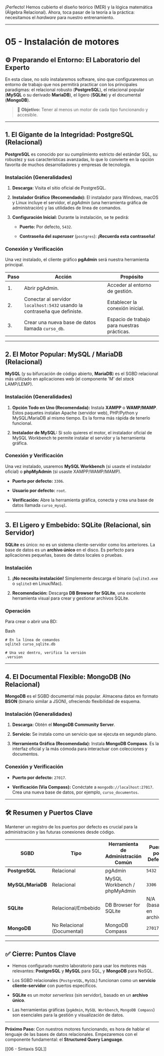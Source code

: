 ¡Perfecto! Hemos cubierto el diseño teórico (MER) y la lógica matemática (Álgebra Relacional). Ahora, toca pasar de la teoría a la práctica: necesitamos el _hardware_ para nuestro entrenamiento.

---

# 05 - Instalación de motores

## ⚙️ Preparando el Entorno: El Laboratorio del Experto

En esta clase, no solo instalaremos software, sino que configuraremos un entorno de trabajo que nos permitirá practicar con los principales paradigmas: el relacional robusto (**PostgreSQL**), el relacional popular (**MySQL** o su derivado **MariaDB**), el ligero (**SQLite**) y el documental (**MongoDB**).

> 📌 **Objetivo:** Tener al menos un motor de cada tipo funcionando y accesible.

---

## 1. El Gigante de la Integridad: PostgreSQL (Relacional)

**PostgreSQL** es conocido por su cumplimiento estricto del estándar SQL, su robustez y sus características avanzadas, lo que lo convierte en la opción favorita de muchos desarrolladores y empresas de tecnología.

### Instalación (Generalidades)

1. **Descarga:** Visita el sitio oficial de PostgreSQL.
    
2. **Instalador Gráfico (Recomendado):** El instalador para Windows, macOS y Linux incluye el servidor, el _pgAdmin_ (una herramienta gráfica de administración) y las utilidades de línea de comandos.
    
3. **Configuración Inicial:** Durante la instalación, se te pedirá:
    
    - **Puerto:** Por defecto, `5432`.
        
    - **Contraseña del _superuser_** (`postgres`): **¡Recuerda esta contraseña!**
        

### Conexión y Verificación

Una vez instalado, el cliente gráfico **pgAdmin** será nuestra herramienta principal.

|Paso|Acción|Propósito|
|---|---|---|
|1.|Abrir pgAdmin.|Acceder al entorno de gestión.|
|2.|Conectar al servidor `localhost:5432` usando la contraseña que definiste.|Establecer la conexión inicial.|
|3.|Crear una nueva base de datos llamada `curso_db`.|Espacio de trabajo para nuestras prácticas.|

---

## 2. El Motor Popular: MySQL / MariaDB (Relacional)

**MySQL** (y su bifurcación de código abierto, **MariaDB**) es el SGBD relacional más utilizado en aplicaciones web (el componente 'M' del _stack_ LAMP/LEMP).

### Instalación (Generalidades)

1. **Opción Todo en Uno (Recomendada):** Instala **XAMPP** o **WAMP/MAMP**. Estos paquetes instalan Apache (servidor web), PHP/Python y MySQL/MariaDB al mismo tiempo. Es la forma más rápida de tenerlo funcional.
    
2. **Instalador de MySQL:** Si solo quieres el motor, el instalador oficial de MySQL Workbench te permite instalar el servidor y la herramienta gráfica.
    

### Conexión y Verificación

Una vez instalado, usaremos **MySQL Workbench** (si usaste el instalador oficial) o **phpMyAdmin** (si usaste XAMPP/WAMP/MAMP).

- **Puerto por defecto:** `3306`.
    
- **Usuario por defecto:** `root`.
    
- **Verificación:** Abre la herramienta gráfica, conecta y crea una base de datos llamada `curso_mysql`.
    

---

## 3. El Ligero y Embebido: SQLite (Relacional, sin Servidor)

**SQLite** es único: no es un sistema cliente-servidor como los anteriores. La base de datos es un **archivo único** en el disco. Es perfecto para aplicaciones pequeñas, bases de datos locales o pruebas.

### Instalación

1. **¡No necesita instalación!** Simplemente descarga el binario (`sqlite3.exe` o `sqlite3` en Linux/Mac).
    
2. **Recomendación:** Descarga **DB Browser for SQLite**, una excelente herramienta visual para crear y gestionar archivos SQLite.
    

### Operación

Para crear o abrir una BD:

Bash

```
# En la línea de comandos
sqlite3 curso_sqlite.db

# Una vez dentro, verifica la versión
.version
```

---

## 4. El Documental Flexible: MongoDB (No Relacional)

**MongoDB** es el SGBD documental más popular. Almacena datos en formato **BSON** (binario similar a JSON), ofreciendo flexibilidad de esquema.

### Instalación (Generalidades)

1. **Descarga:** Obtén el **MongoDB Community Server**.
    
2. **Servicio:** Se instala como un servicio que se ejecuta en segundo plano.
    
3. **Herramienta Gráfica (Recomendada):** Instala **MongoDB Compass**. Es la interfaz oficial y la más cómoda para interactuar con colecciones y documentos.
    

### Conexión y Verificación

- **Puerto por defecto:** `27017`.
    
- **Verificación (Vía Compass):** Conéctate a `mongodb://localhost:27017`. Crea una nueva base de datos, por ejemplo, `curso_documentos`.
    

---

## 🛠️ Resumen y Puertos Clave

Mantener un registro de los puertos por defecto es crucial para la administración y las futuras conexiones desde código.

|SGBD|Tipo|Herramienta de Administración Común|Puerto por Defecto|
|---|---|---|---|
|**PostgreSQL**|Relacional|pgAdmin|`5432`|
|**MySQL/MariaDB**|Relacional|MySQL Workbench / phpMyAdmin|`3306`|
|**SQLite**|Relacional/Embebido|DB Browser for SQLite|N/A (basado en archivos)|
|**MongoDB**|No Relacional (Documental)|MongoDB Compass|`27017`|

---

## ✅ Cierre: Puntos Clave

- Hemos configurado nuestro laboratorio para usar los motores más relevantes: **PostgreSQL** y **MySQL** para SQL, y **MongoDB** para NoSQL.
    
- Los SGBD relacionales (`PostgreSQL`, `MySQL`) funcionan como un **servicio cliente-servidor** con puertos específicos.
    
- **SQLite** es un motor _serverless_ (sin servidor), basado en un **archivo único**.
    
- Las herramientas gráficas (`pgAdmin`, `MySQL Workbench`, `MongoDB Compass`) son esenciales para la gestión y visualización de datos.
    

---

**Próximo Paso:** Con nuestros motores funcionando, es hora de hablar el lenguaje de las bases de datos relacionales. Empezaremos con el componente fundamental: el **Structured Query Language**.

[[06 - Sintaxis SQL]]